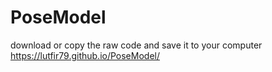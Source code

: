 # PoseModel
download or copy the raw code and save it to your computer https://lutfir79.github.io/PoseModel/
